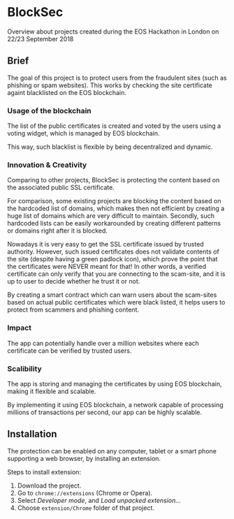 # BlockSec

Overview about projects created during the EOS Hackathon in London on 22/23 September 2018

## Brief

The goal of this project is to protect users from the fraudulent sites (such as phishing or spam websites). This works by checking the site certificate againt blacklisted on the EOS blockchain.

### Usage of the blockchain

The list of the public certificates is created and voted by the users using a voting widget, which is managed by EOS blockchain.

This way, such blacklist is flexible by being decentralized and dynamic.

### Innovation & Creativity

Comparing to other projects, BlockSec is protecting the content based on the associated public SSL certificate.

For comparison, some existing projects are blocking the content based on the hardcoded list of domains, which makes then not efficient by creating a huge list of domains which are very difficult to maintain. Secondly, such hardcoded lists can be easily workarounded by creating different patterns or domains right after it is blocked.

Nowadays it is very easy to get the SSL certificate issued by trusted authority. However, such issued certificates does not validate contents of the site (despite having a green padlock icon), which prove the point that the certificates were NEVER meant for that! In other words, a verified certificate can only verify that you are connecting to the scam-site, and it is up to user to decide whether he trust it or not.

By creating a smart contract which can warn users about the scam-sites based on actual public certificates which were black listed, it helps users to protect from scammers and phishing content.

### Impact

The app can potentially handle over a million websites where each certificate can be verified by trusted users. 

### Scalibility

The app is storing and managing the certificates by using EOS blockchain, making it flexible and scalable.

By implementing it using EOS blockchain, a network capable of processing millions of transactions per second, our app can be highly scalable.

## Installation

The protection can be enabled on any computer, tablet or a smart phone supporting a web browser, by installing an extension.

Steps to install extension:
1. Download the project.
2. Go to `chrome://extensions` (Chrome or Opera).
3. Select _Developer mode_, and _Load unpacked extension..._
4. Choose `extension/Chrome` folder of that project.